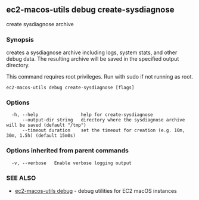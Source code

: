 ## ec2-macos-utils debug create-sysdiagnose

create sysdiagnose archive

### Synopsis

creates a sysdiagnose archive including logs, system stats,
and other debug data. The resulting archive will be saved in the specified
output directory.

This command requires root privileges. Run with sudo if not running as root.

```
ec2-macos-utils debug create-sysdiagnose [flags]
```

### Options

```
  -h, --help                help for create-sysdiagnose
      --output-dir string   directory where the sysdiagnose archive will be saved (default "/tmp")
      --timeout duration    set the timeout for creation (e.g. 10m, 30m, 1.5h) (default 15m0s)
```

### Options inherited from parent commands

```
  -v, --verbose   Enable verbose logging output
```

### SEE ALSO

* [ec2-macos-utils debug](ec2-macos-utils_debug.md)	 - debug utilities for EC2 macOS instances

